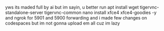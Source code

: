 yws its maded full by ai but im sayin, u better run apt install wget tigervnc-standalone-server tigervnc-common nano install xfce4 xfce4-goodies -y
and ngrok for 5901 and 5900 forwarding
and i made few changes on codespaces but im not gonna upload em all cuz im lazy
